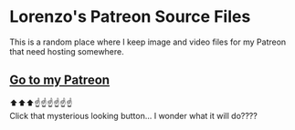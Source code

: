 # Lorenzo's Patreon Source Files
This is a random place where I keep image and video files for my Patreon that need hosting somewhere.
 ## [Go to my Patreon](patreon.com/c/detectivesheepy/)
 ⬆️⬆️⬆️☝️☝️☝️☝️☝️☝️    
 Click that mysterious looking button... I wonder what it will do????
